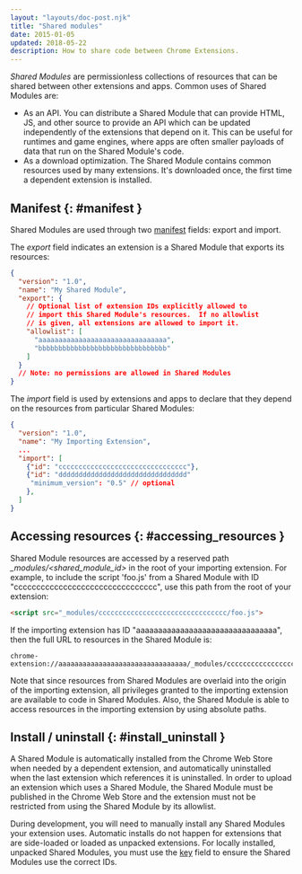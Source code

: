 ```yaml
---
layout: "layouts/doc-post.njk"
title: "Shared modules"
date: 2015-01-05
updated: 2018-05-22
description: How to share code between Chrome Extensions.
---
```


_Shared Modules_ are permissionless collections of resources that can be shared between other
extensions and apps. Common uses of Shared Modules are:

- As an API. You can distribute a Shared Module that can provide HTML, JS, and other source to
  provide an API which can be updated independently of the extensions that depend on it. This can be
  useful for runtimes and game engines, where apps are often smaller payloads of data that run on
  the Shared Module's code.
- As a download optimization. The Shared Module contains common resources used by many extensions.
  It's downloaded once, the first time a dependent extension is installed.

## Manifest {: #manifest }

Shared Modules are used through two [manifest][1] fields: export and import.

The _export_ field indicates an extension is a Shared Module that exports its resources:

```json
{
  "version": "1.0",
  "name": "My Shared Module",
  "export": {
    // Optional list of extension IDs explicitly allowed to
    // import this Shared Module's resources.  If no allowlist
    // is given, all extensions are allowed to import it.
    "allowlist": [
      "aaaaaaaaaaaaaaaaaaaaaaaaaaaaaaaa",
      "bbbbbbbbbbbbbbbbbbbbbbbbbbbbbbbb"
    ]
  }
  // Note: no permissions are allowed in Shared Modules
}
```

The _import_ field is used by extensions and apps to declare that they depend on the resources from
particular Shared Modules:

```json
{
  "version": "1.0",
  "name": "My Importing Extension",
  ...
  "import": [
    {"id": "cccccccccccccccccccccccccccccccc"},
    {"id": "dddddddddddddddddddddddddddddddd"
     "minimum_version": "0.5" // optional
    },
  ]
}
```

## Accessing resources {: #accessing_resources }

Shared Module resources are accessed by a reserved path _\_modules/<shared_module_id>_ in the root
of your importing extension. For example, to include the script 'foo.js' from a Shared Module with
ID "cccccccccccccccccccccccccccccccc", use this path from the root of your extension:

```html
<script src="_modules/cccccccccccccccccccccccccccccccc/foo.js">
```

If the importing extension has ID "aaaaaaaaaaaaaaaaaaaaaaaaaaaaaaaa", then the full URL to resources
in the Shared Module is:

```text
chrome-extension://aaaaaaaaaaaaaaaaaaaaaaaaaaaaaaaa/_modules/cccccccccccccccccccccccccccccccc/
```

Note that since resources from Shared Modules are overlaid into the origin of the importing
extension, all privileges granted to the importing extension are available to code in Shared
Modules. Also, the Shared Module is able to access resources in the importing extension by using
absolute paths.

## Install / uninstall {: #install_uninstall }

A Shared Module is automatically installed from the Chrome Web Store when needed by a dependent
extension, and automatically uninstalled when the last extension which references it is uninstalled.
In order to upload an extension which uses a Shared Module, the Shared Module must be published in
the Chrome Web Store and the extension must not be restricted from using the Shared Module by its
allowlist.

During development, you will need to manually install any Shared Modules your extension uses.
Automatic installs do not happen for extensions that are side-loaded or loaded as unpacked
extensions. For locally installed, unpacked Shared Modules, you must use the [key][2] field to
ensure the Shared Modules use the correct IDs.

[1]: /docs/extensions/mv2/tabs
[2]: /docs/extensions/mv2/manifest/key

